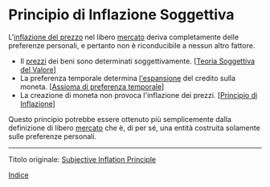 # Principio di Inflazione Soggettiva



L'[inflazione del prezzo](https://github.com/libbitcoin/libbitcoin-system/wiki/Subjective-Inflation-Principle) nel libero [mercato](ch101-glossary.md#mercato) deriva completamente delle preferenze personali, e pertanto non è riconducibile a nessun altro fattore.

* Il [prezzi](ch101-glossary.md#prezzo) dei beni sono determinati soggettivamente. [[Teoria Soggettiva del Valore](https://en.wikipedia.org/wiki/Subjective_theory_of_value)]
* La preferenza temporale determina [l'espansione](ch046-credit-expansion-fallacy.md) del credito sulla moneta. [[Assioma di preferenza temporale](ch085-time-preference-fallacy.md)]
* La creazione di moneta non provoca l'inflazione dei prezzi. [[Principio di Inflazione](ch013-inflation-principle.md)]

Questo principio potrebbe essere ottenuto più semplicemente dalla definizione di libero [mercato](ch101-glossary.md#mercato) che è, di per sé, una entità costruita solamente sulle preferenze personali.

---

Titolo originale: [Subjective Inflation Principle](https://github.com/libbitcoin/libbitcoin-system/wiki/Subjective-Inflation-Principle)

[Indice](/README.md)
